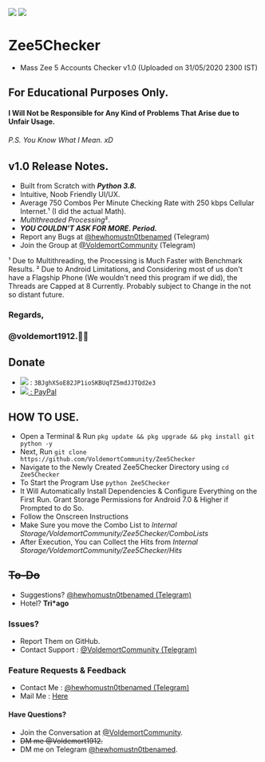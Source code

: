 <a href="https://www.python.org/download/releases/3.0/"><IMG src="https://img.shields.io/pypi/pyversions/3.svg?label=Python&logo=python"></a>
<a href="https://t.me/VoldemortCommunity"><img src="https://img.shields.io/badge/Telegram-Group-blue.svg?logo=Telegram"></a>

# Zee5Checker

- Mass Zee 5 Accounts Checker v1.0 (Uploaded on 31/05/2020 2300 IST)

## For Educational Purposes Only.
#### I Will Not be Responsible for Any Kind of Problems That Arise due to Unfair Usage.
###### P.S. You Know What I Mean. xD

## v1.0 Release Notes.
* Built from Scratch with ***Python 3.8.***
* Intuitive, Noob Friendly UI/UX.
* Average 750 Combos Per Minute Checking Rate with 250 kbps Cellular Internet.¹ (I did the actual Math).
* *Multithreaded Processing*².
* ***YOU COULDN'T ASK FOR MORE. Period.***
* Report any Bugs at [@hewhomustn0tbenamed](https://t.me/hewhomustn0tbenamed) (Telegram)
* Join the Group at [@VoldemortCommunity](https://t.me/VoldemortCommunity) (Telegram)


¹ Due to Multithreading, the Processing is Much Faster with Benchmark Results.
² Due to Android Limitations, and Considering most of us don't have a Flagship Phone (We wouldn't need this program if we did),  the Threads are Capped at 8 Currently. Probably subject to Change in the not so distant future.


### Regards,
### @voldemort1912.🖖🏻

## Donate

- <img src="https://img.shields.io/badge/Donate-BTC-brightgreen.svg?logo=Bitcoin"> : `3BJghXSoE82JP1ioSKBUqTZ5mdJJTQd2e3`
- <a href="https://paypal.me/Voldemort1912"><img src="https://img.shields.io/badge/PayPal-Donate-blue.svg?logo=PayPal"> : PayPal </a>

## HOW TO USE.
* Open a Terminal & Run `pkg update && pkg upgrade && pkg install git python -y`
* Next, Run `git clone https://github.com/VoldemortCommunity/Zee5Checker`
* Navigate to the Newly Created Zee5Checker Directory using `cd Zee5Checker`
* To Start the Program Use `python Zee5Checker`
* It Will Automatically Install Dependencies & Configure Everything on the First Run. Grant Storage Permissions for Android 7.0 & Higher if Prompted to do So.
* Follow the Onscreen Instructions
* Make Sure you move the Combo List to *Internal Storage/VoldemortCommunity/Zee5Checker/ComboLists*
* After Execution, You can Collect the Hits from *Internal Storage/VoldemortCommunity/Zee5Checker/Hits*


## ~~To-Do~~

* Suggestions? [@hewhomustn0tbenamed (Telegram)](https://t.me/hewhomustn0tbenamed)
* Hotel? __Tri*ago__

### Issues?

* Report Them on GitHub.
* Contact Support : [@VoldemortCommunity (Telegram)](https://t.me/VoldemortCommunity)

### Feature Requests & Feedback

* Contact Me : [@hewhomustn0tbenamed (Telegram)](https://t.me/hewhomustn0tbenamed)
* Mail Me : [Here](mailto:voldemort9278@gmail.com)

#### Have Questions?

* Join the Conversation at [@VoldemortCommunity](https://t.me/VoldemortCommunity).
* ~~DM me @Voldemort1912.~~
* DM me on Telegram [@hewhomustn0tbenamed](https://t.me/hewhomustn0tbenamed).